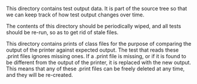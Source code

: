 This directory contains test output data.
It is part of the source tree so that we can keep track of how test output changes over time.

The contents of this directory should be periodically wiped, and all tests should be re-run, 
so as to get rid of stale files. 

This directory contains prints of class files for the purpose of comparing the output of the printer 
against expected output.
The test that reads these .print files ignores missing ones.
If a .print file is missing, or if it is found to be different from the output of the printer, it is
replaced with the new output.
This means that any of these .print files can be freely deleted at any time, and they will be re-created.
